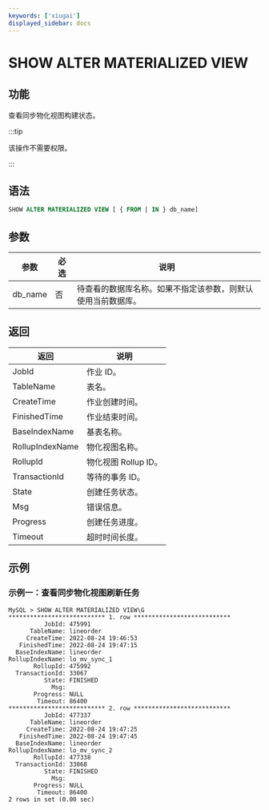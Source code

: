 ```yaml
---
keywords: ['xiugai'] 
displayed_sidebar: docs
---
```


# SHOW ALTER MATERIALIZED VIEW

## 功能

查看同步物化视图构建状态。

:::tip

该操作不需要权限。

:::

## 语法

```SQL
SHOW ALTER MATERIALIZED VIEW [ { FROM | IN } db_name]
```

## 参数

| **参数** | **必选** | **说明**                                                     |
| -------- | -------- | ------------------------------------------------------------ |
| db_name  | 否       | 待查看的数据库名称。如果不指定该参数，则默认使用当前数据库。 |

## 返回

| **返回**        | **说明**             |
| --------------- | -------------------- |
| JobId           | 作业 ID。            |
| TableName       | 表名。               |
| CreateTime      | 作业创建时间。       |
| FinishedTime    | 作业结束时间。       |
| BaseIndexName   | 基表名称。           |
| RollupIndexName | 物化视图名称。       |
| RollupId        | 物化视图 Rollup ID。 |
| TransactionId   | 等待的事务 ID。      |
| State           | 创建任务状态。       |
| Msg             | 错误信息。           |
| Progress        | 创建任务进度。       |
| Timeout         | 超时时间长度。       |

## 示例

### 示例一：查看同步物化视图刷新任务

```Plain
MySQL > SHOW ALTER MATERIALIZED VIEW\G
*************************** 1. row ***************************
          JobId: 475991
      TableName: lineorder
     CreateTime: 2022-08-24 19:46:53
   FinishedTime: 2022-08-24 19:47:15
  BaseIndexName: lineorder
RollupIndexName: lo_mv_sync_1
       RollupId: 475992
  TransactionId: 33067
          State: FINISHED
            Msg: 
       Progress: NULL
        Timeout: 86400
*************************** 2. row ***************************
          JobId: 477337
      TableName: lineorder
     CreateTime: 2022-08-24 19:47:25
   FinishedTime: 2022-08-24 19:47:45
  BaseIndexName: lineorder
RollupIndexName: lo_mv_sync_2
       RollupId: 477338
  TransactionId: 33068
          State: FINISHED
            Msg: 
       Progress: NULL
        Timeout: 86400
2 rows in set (0.00 sec)
```
